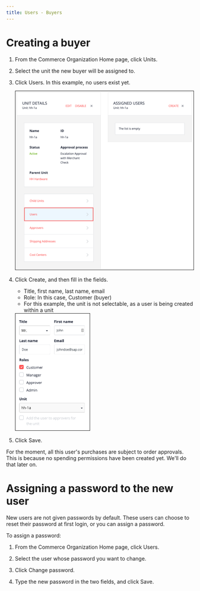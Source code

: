 ```yaml
---
title: Users - Buyers
---
```


# Creating a buyer

1. From the Commerce Organization Home page, click Units.

2. Select the unit the new buyer will be assigned to.

3. Click Users. In this example, no users exist yet.

   <img src="assets/unit_hh-1a.png" alt="" width="500" border="1px" />

4. Click Create, and then fill in the fields.
   - Title, first name, last name, email
   - Role: In this case, Customer (buyer)
   - For this example, the unit is not selectable, as a user is being created within a unit

   <img src="assets/unit_hh-1b-createuser.png" alt="" width="200" border="1px" />

5. Click Save.

For the moment, all this user's purchases are subject to order approvals. This is because no spending permissions have been created yet. We'll do that later on.

# Assigning a password to the new user

New users are not given passwords by default. These users can choose to reset their password at first login, or you can assign a password.

To assign a password:

1. From the Commerce Organization Home page, click Users.

2. Select the user whose password you want to change.

3. Click Change password.

4. Type the new password in the two fields, and click Save.